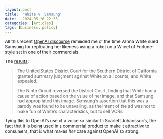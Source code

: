 ```yaml
---
layout: post
title:  "White v. Samsung"
date:   2024-05-26 22:35
categories: [Articles]
tags: [business, policy]
---
```


All this recent [OpenAI discourse](https://mashable.com/article/altman-openai-scarlett-johansson) reminded me of the time Vanna White sued Samsung for replicating her likeness using a robot on a Wheel of Fortune–style set in one of their commercials.

The [results](https://en.m.wikipedia.org/wiki/White_v._Samsung_Electronics_America,_Inc.):

>The United States District Court for the Southern District of California granted summary judgment against White on all counts, and White appealed.
>
>The Ninth Circuit reversed the District Court, finding that White had a cause of action based on the value of her image, and that Samsung had appropriated this image. Samsung’s assertion that this was a parody was found to be unavailing, as the intent of the ad was not to make fun of White’s characteristics, but to sell VCRs.

Tying this to OpenAI’s use of a voice so similar to Scarlett Johansson‘s, the fact that it is being used in a commercial product to make it attractive to consumers, that is what makes *her* case against OpenAI so strong.
